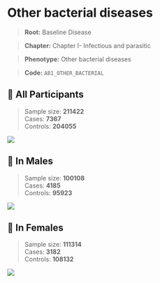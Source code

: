 # Other bacterial diseases

> **Root:** Baseline Disease  

> **Chapter:** Chapter I- Infectious and parasitic  

> **Phenotype:** Other bacterial diseases  

> **Code:** `AB1_OTHER_BACTERIAL`

## 🧪 All Participants  
> Sample size: **211422**  
> Cases: **7367**  
> Controls: **204055**
<img src="/Disease/Figures/ALL/Incidence/AB1_OTHER_BACTERIAL.png"/>
<CsvTable src="/Disease_Data/ALL/Incidence/COX_AB1_OTHER_BACTERIAL.csv" label="🔍 View full results" />

## 👨 In Males  
> Sample size: **100108**  
> Cases: **4185**  
> Controls: **95923**
<img src="/Disease/Figures/Male/Incidence/AB1_OTHER_BACTERIAL.png"/>
<CsvTable src="/Disease_Data/Male/Incidence/COX_AB1_OTHER_BACTERIAL.csv" label="🔍 View full results" />

## 👩 In Females  
> Sample size: **111314**  
> Cases: **3182**  
> Controls: **108132**
<img src="/Disease/Figures/Female/Incidence/AB1_OTHER_BACTERIAL.png"/>
<CsvTable src="/Disease_Data/Female/Incidence/COX_AB1_OTHER_BACTERIAL.csv" label="🔍 View full results" />
